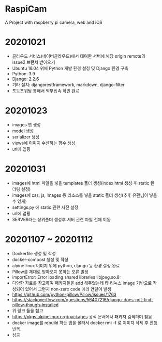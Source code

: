 # RaspiCam
A Project with raspberry pi camera, web and iOS

# 20201021
- 클라우드 서비스(네이버클라우드)에서 대여한 서버에 해당 origin remote의 issue3 브랜치 받아오기
- Ubuntu 16.04 위에 Python 개발 환경 설정 및 Django 환경 구축
- Python: 3.9
- Django: 2.2.6
- 기타 설치: djangorestframework, markdown, django-filter
- 포트포워딩 통해서 외부접속 확인 완료

# 20201023
- images 앱 생성
- model 생성
- serializer 생성
- views에 이미지 수신하는 함수 생성
- url에 맵핑

# 20201031
- images에 html 파일을 넣을 templates 폴더 생성(index.html 생성 후 static 렌더링 설정)
- images에 css, js, images 등 리소스를 넣을 static 폴더 생성(추후 유환님이 넣을 수 있게)
- settings.py 에 static 관련 사전 설정
- url에 맵핑
- SERVER라는 상위폴더 생성후 서버 관련 파일 전체 이동

# 20201107 ~ 20201112
- Dockerfile 생성 및 작성
- docker-compost 생성 및 작성
- alpine linux 이미지 위에 python, django 등 환경 설정 완료
- Pillow를 제대로 받아오지 못하는 오류 발생
- importError: Error loading shared libraries libjpeg.so.8:
- 다양한 자료를 참고하여 패키지들을 add 해주었는데 타 리눅스 image 기반으로 작성되어 있어서 그런지 non-zero code 에러 연달아 발생
- https://github.com/python-pillow/Pillow/issues/1763
- https://stackoverflow.com/questions/56407216/django-does-not-find-pillow-though-installed
- 위 링크 들을 참고
- https://pkgs.alpinelinux.org/packages 공식 문서에서 패키지 검색하며 찾음
- docker image를 rebuild 하는 법을 몰라서 docker rmi -f 로 이미지 삭제 후 진행 반복..
- 성공